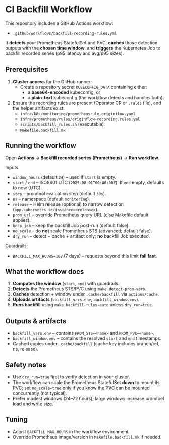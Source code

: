 # CI Backfill Workflow

This repository includes a GitHub Actions workflow:

- `.github/workflows/backfill-recording-rules.yml`

It **detects** your Prometheus StatefulSet and PVC, **caches** those detection
outputs with the **chosen time window**, and **triggers** the Kubernetes Job to
backfill recorded series (p95 latency and avg/p95 sizes).

## Prerequisites

1. **Cluster access** for the GitHub runner:
   - Create a repository secret `KUBECONFIG_DATA` containing either:
     - a **base64-encoded** kubeconfig, or
     - a **plain-text** kubeconfig (the workflow detects and handles both).
2. Ensure the recording rules are present (Operator CR or `.rules` file), and the
   helper artifacts exist:
   - `infra/k8s/monitoring/prometheusrule-originflow.yaml`
   - `infra/prometheus/rules/originflow-recording.rules.yml`
   - `scripts/backfill_rules.sh` (executable)
   - `Makefile.backfill.mk`

## Running the workflow

Open **Actions → Backfill recorded series (Prometheus)** → **Run workflow**.

Inputs:
- `window_hours` (default `24`) – used if `start` is empty.
- `start` / `end` – ISO8601 UTC (`2025-08-01T00:00:00Z`). If `end` empty, defaults to now (UTC).
- `step` – promtool evaluation step (default `30s`).
- `ns` – namespace (default `monitoring`).
- `release` – Helm release (optional) to narrow detection
  (`app.kubernetes.io/instance=<release>`).
- `prom_url` – override Prometheus query URL (else Makefile default applies).
- `keep_job` – keep the backfill Job post-run (default false).
- `no_scale` – do **not** scale Prometheus STS (advanced; default false).
- `dry_run` – detect + cache + artifact only; **no** backfill Job executed.

Guardrails:
- `BACKFILL_MAX_HOURS=168` (7 days) – requests beyond this limit **fail fast**.

## What the workflow does
1. **Computes the window** (`start`, `end`) with guardrails.
2. **Detects** the Prometheus STS/PVC using `make detect-prom-vars`.
3. **Caches** detection + window under `.cache/backfill` via `actions/cache`.
4. **Uploads artifacts** (`backfill_vars.env`, `backfill_window.env`).
5. **Runs backfill** using `make backfill-rules-auto` unless `dry_run=true`.

## Outputs & artifacts
- `backfill_vars.env` – contains `PROM_STS=<name>` and `PROM_PVC=<name>`.
- `backfill_window.env` – contains the resolved `start` and `end` timestamps.
- Cached copies under `.cache/backfill` (cache key includes branch/ref, ns, release).

## Safety notes
- Use `dry_run=true` first to verify detection in your cluster.
- The workflow can scale the Prometheus StatefulSet **down** to mount its PVC;
  set `no_scale=true` only if you know the PVC can be mounted concurrently (not typical).
- Prefer modest windows (24–72 hours); large windows increase promtool load and write size.

## Tuning
- Adjust `BACKFILL_MAX_HOURS` in the workflow environment.
- Override Prometheus image/version in `Makefile.backfill.mk` if needed.

